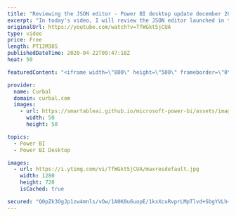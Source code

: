 ```yaml
---
title: "Reviewing the JSON editor - Power BI desktop update december 2019"
excerpt: "In today's video, I will review the JSON editor launched in the desktop update for december 2019 and   Here you can download all the pbix files: https://curbal.com/donwload-center\r \r SUBSCRIBE to learn more about Power and Excel BI!\r https://www.youtube.com/channel/UCJ7UhloHSA4wAqPzyi6TOkw?sub_confirmation=1"
originalUrl: https://youtube.com/watch?v=TfWGkt5jCUA
type: video
price: Free
length: PT12M38S
publishedDateTime: 2020-04-22T09:47:18Z
heat: 50

featuredContent: "<iframe width=\"800\" height=\"500\" frameborder=\"0\" src=\"https://www.youtube.com/embed/TfWGkt5jCUA\" allow=\"accelerometer; autoplay; encrypted-media; gyroscope; picture-in-picture\" allowfullscreen></iframe>"

provider:
  name: Curbal
  domain: curbal.com
  images:
    - url: https://smartableai.github.io/microsoft-power-bi/assets/images/organizations/curbal.com-50x50.jpg
      width: 50
      height: 50

topics:
  - Power BI
  - Power BI Desktop

images:
  - url: https://i.ytimg.com/vi/TfWGkt5jCUA/maxresdefault.jpg
    width: 1280
    height: 720
    isCached: true

secured: "Q0pZk3OgJp1zw4mnls/vOw/1A0K0u6uopE/1kxXcuRvprLMpTlvd+SbgYVLh+LbUVqnoCNgl6GeCZJbGGIY7OVCbXUjKCETne2dXEl6VcZjZOzTLSBBkSyyfoLeNU8T/PiBW69w3gLteGX6bKWg8aOTCHa3C0rmluZIkihDW/TSquC6tjnA96lCP22kQOAS753hFuhuIKTJ5LuiAAD2VeWyH4/4Xeod2n00iT9FQA6Cq2iGCr1PVbR8MKHwIXMVee3M6o07Ej2Q399xJ//OUbin1we/hSLD2C29kt+RevMNgZ8X73W7dRZ6IE4REg4ScZ5plfGkaoGBkY0SUucUQaroNUgNnIJ0agZM1wb+kq/KEvL2j66lynrRT1vDJ7OVB4bUHgzAQZexTXlOqq6xXwNvBimfgaPTdPb9M/Km30MI=;iDH3j7M8fDodrUKZeaJcTw=="
---
```


